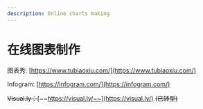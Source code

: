 ```yaml
---
description: Online charts making
---
```


# 在线图表制作

图表秀: [https://www.tubiaoxiu.com/](https://www.tubiaoxiu.com/)

Infogram: [https://infogram.com/](https://infogram.com/)

~~Visual.ly：~~[~~https://visual.ly/~~](https://visual.ly/) ~~\(已转型\)~~

